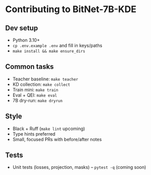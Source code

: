 # Contributing to BitNet-7B-KDE

## Dev setup
- Python 3.10+
- `cp .env.example .env` and fill in keys/paths
- `make install && make ensure_dirs`

## Common tasks
- Teacher baseline: `make teacher`
- KD collection: `make collect`
- Train mini: `make train`
- Eval + QEI: `make eval`
- 7B dry-run: `make dryrun`

## Style
- Black + Ruff (`make lint` upcoming)
- Type hints preferred
- Small, focused PRs with before/after notes

## Tests
- Unit tests (losses, projection, masks) – `pytest -q` (coming soon)
